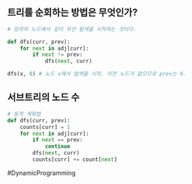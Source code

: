 
## 트리를 순회하는 방법은 무엇인가?

```python
# 임의의 노드에서 깊이 우선 탐색을 시작하는 것이다.

def dfs(curr, prev):
	for next in adj[curr]:
		if next != prev:
			dfs(next, curr)

dfs(x, 0) # 노드 x에서 탐색을 시작. 이전 노드가 없으므로 prev는 0.
```

## 서브트리의 노드 수

```python
# 동적 계획법
def dfs(curr, prev):
 	counts[curr] = 1
 	for next in adj[curr]:
 		if next == prev:
 			continue
 		dfs(next, curr)
 		counts[curr] += count[next]
```
#DynamicProgramming

